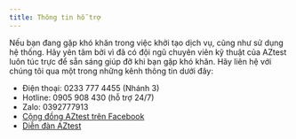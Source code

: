 ```yaml
---
title: Thông tin hỗ trợ
---
```


Nếu bạn đang gặp khó khăn trong việc khởi tạo dịch vụ, cũng như sử dụng hệ thống. Hãy yên tâm bởi vì đã có đội ngũ chuyên viên kỹ thuật của AZtest luôn túc trực để sẵn sáng giúp đỡ khi bạn gặp khó khăn. Hãy liên hệ với chúng tôi qua một trong những kênh thông tin dưới đây:

- Điện thoại: 0233 777 4455 (Nhánh 3)
- Hotline: 0905 908 430 (hỗ trợ 24/7)
- Zalo: 0392777913
- [Cộng đồng AZtest trên Facebook](https://www.facebook.com/groups/aztest.vn/)
- [Diễn đàn AZtest](https://aztest.vn/forum/)
